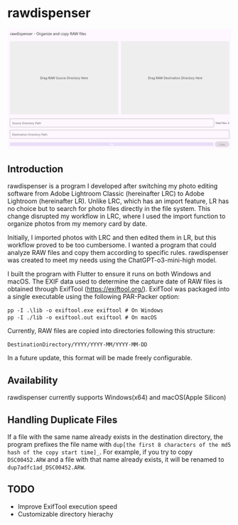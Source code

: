 # rawdispenser

![Screen shot](./screenshot.png)

## Introduction

rawdispenser is a program I developed after switching my photo editing software from Adobe Lightroom Classic (hereinafter LRC) to Adobe Lightroom (hereinafter LR). Unlike LRC, which has an import feature, LR has no choice but to search for photo files directly in the file system. This change disrupted my workflow in LRC, where I used the import function to organize photos from my memory card by date.

Initially, I imported photos with LRC and then edited them in LR, but this workflow proved to be too cumbersome. I wanted a program that could analyze RAW files and copy them according to specific rules. rawdispenser was created to meet my needs using the ChatGPT-o3-mini-high model.

I built the program with Flutter to ensure it runs on both Windows and macOS. The EXIF data used to determine the capture date of RAW files is obtained through ExifTool (https://exiftool.org/). ExifTool was packaged into a single executable using the following PAR-Packer option:

```
pp -I .\lib -o exiftool.exe exiftool # On Windows
pp -I ./lib -o exiftool.out exiftool # On macOS
```

Currently, RAW files are copied into directories following this structure:

```
DestinationDirectory/YYYY/YYYY-MM/YYYY-MM-DD
```

In a future update, this format will be made freely configurable.

## Availability

rawdispenser currently supports Windows(x64) and macOS(Apple Silicon)

## Handling Duplicate Files

If a file with the same name already exists in the destination directory, the program prefixes the file name with `dup[the first 8 characters of the md5 hash of the copy start time]_`. For example, if you try to copy `DSC00452.ARW` and a file with that name already exists, it will be renamed to `dup7adfc1ad_DSC00452.ARW`.

## TODO

- Improve ExifTool execution speed
- Customizable directory hierachy